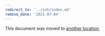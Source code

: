 ```yaml
---
redirect_to: '../ssh/index.md'
remove_date: '2021-07-04'
---
```


This document was moved to [another location](../ssh/index.md).

<!-- This redirect file can be deleted after <2021-07-04>. -->
<!-- Before deletion, see: https://docs.gitlab.com/ee/development/documentation/#move-or-rename-a-page -->